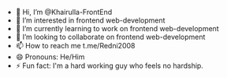 - 👋 Hi, I’m @Khairulla-FrontEnd
- 👀 I’m interested in frontend web-development
- 🌱 I’m currently learning to work on frontend web-development
- 💞️ I’m looking to collaborate on frontend web-development
- 📫 How to reach me t.me/Redni2008
- 😄 Pronouns: He/Him
- ⚡ Fun fact: I'm a hard working guy who feels no hardship.
